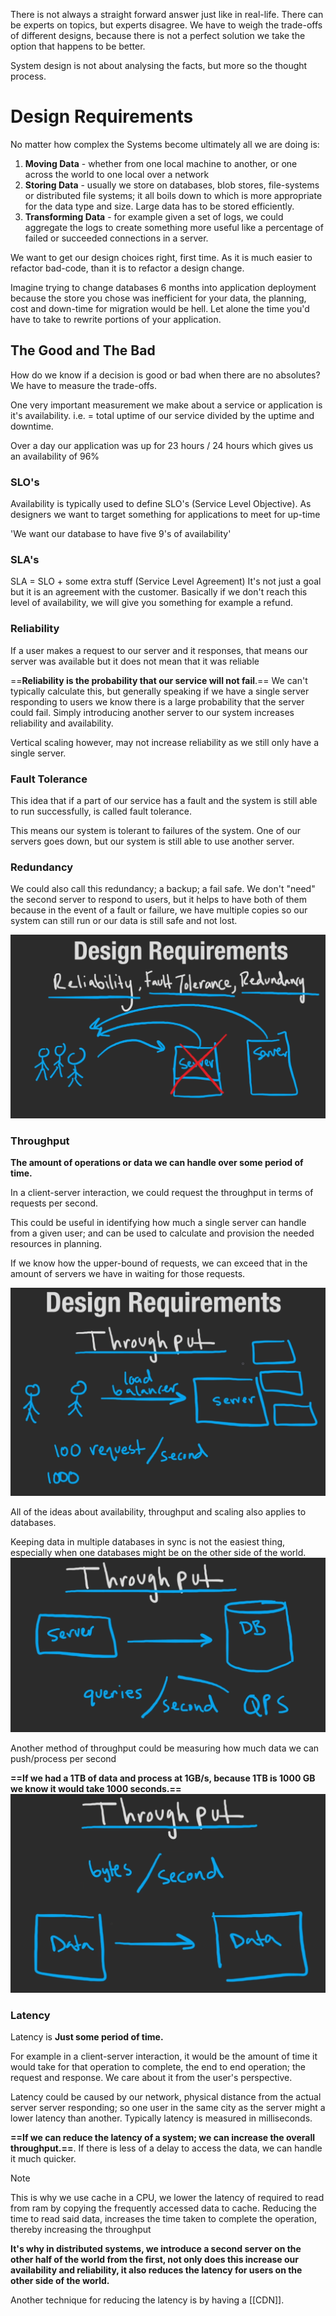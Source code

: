 
There is not always a straight forward answer just like in real-life. There can be experts on topics, but experts disagree.
We have to weigh the trade-offs of different designs, because there is not a perfect solution we take the option that happens to be better.

System design is not about analysing the facts, but more so the thought process.
# Design Requirements
No matter how complex the Systems become ultimately all we are doing is:
1. **Moving Data** - whether from one local machine to another, or one across the world to one local over a network
2. **Storing Data** - usually we store on databases, blob stores, file-systems or distributed file systems; it all boils down to which is more appropriate for the data type and size. Large data has to be stored efficiently.
3. **Transforming Data** - for example given a set of logs, we could aggregate the logs to create something more useful like a percentage of failed or succeeded connections in a server.


We want to get our design choices right, first time. As it is much easier to refactor bad-code, than it is to refactor a design change.

Imagine trying to change databases 6 months into application deployment because the store you chose was inefficient for your data, the planning, cost and down-time for migration would be hell. Let alone the time you'd have to take to rewrite portions of your application.

## The Good and The Bad
How do we know if a decision is good or bad when there are no absolutes? We have to measure the trade-offs.

One very important measurement we make about a service or application is it's availability. i.e. = total uptime of our service divided by the uptime and downtime.

Over a day our application was up for 23 hours / 24 hours which gives us an availability of 96%

### SLO's
Availability is typically used to define SLO's (Service Level Objective). As designers we want to target something for applications to meet for up-time

'We want our database to have five 9's of availability'
### SLA's
SLA = SLO + some extra stuff
(Service Level Agreement)
It's not just a goal but it is an agreement with the customer. Basically if we don't reach this level of availability, we will give you something for example a refund.

### Reliability
If a user makes a request to our server and it responses, that means our server was available but it does not mean that it was reliable

==**Reliability is the probability that our service will not fail**.== We can't typically calculate this, but generally speaking if we have a single server responding to users we know there is a large probability that the server could fail. Simply introducing another server to our system increases reliability and availability.

Vertical scaling however, may not increase reliability as we still only have a single server.
### Fault Tolerance
This idea that if a part of our service has a fault and the system is still able to run successfully, is called fault tolerance.

This means our system is tolerant to failures of the system. One of our servers goes down, but our system is still able to use another server.
### Redundancy
We could also call this redundancy; a backup; a fail safe.
We don't "need" the second server to respond to users, but it helps to have both of them because in the event of a fault or failure, we have multiple copies so our system can still run or our data is still safe and not lost.

![](assets/0d6143fb3ef21aff7ea2ca7cf0171170.png)
### Throughput
**The amount of operations or data we can handle over some period of time.**

In a client-server interaction, we could request the throughput in terms of requests per second.

This could be useful in identifying how much a single server can handle from a given user; and can be used to calculate and provision the needed resources in planning.

If we know how the upper-bound of requests, we can exceed that in the amount of servers we have in waiting for those requests.

![](assets/26d05a1abb528424bdd70450f5222558.png)

All of the ideas about availability, throughput and scaling also applies to databases.

Keeping data in multiple databases in sync is not the easiest thing, especially when one databases might be on the other side of the world.
![](assets/733114242892d39dba8a9728cf6e6aab.png)

Another method of throughput could be measuring how much data we can push/process per second

**==If we had a 1TB of data and process at 1GB/s, because 1TB is 1000 GB we know it would take 1000 seconds.==**
![](assets/4fbbc9cd86af51f6fb12d7692c6b5538.png)

### Latency
Latency is **Just some period of time.**

For example in a client-server interaction, it would be the amount of time it would take for that operation to complete, the end to end operation; the request and response. We care about it from the user's perspective.

Latency could be caused by our network, physical distance from the actual server server responding; so one user in the same city as the server might a lower latency than another. Typically latency is measured in milliseconds.

**==If we can reduce the latency of a system; we can increase the overall throughput.==**.  If there is less of a delay to access the data, we can handle it much quicker.

> [!NOTE]
> This is why we use cache in a CPU, we lower the latency of required to read from ram by copying the frequently accessed data to cache.  Reducing the time to read said data, increases the time taken to complete the operation, thereby increasing the throughput
>
>**It's why in distributed systems, we introduce a second server on the other half of the world from the first, not only does this increase our availability and reliability, it also reduces the latency for users on the other side of the world.**

Another technique for reducing the latency is by having a [[CDN]].
